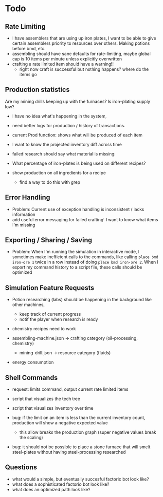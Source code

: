 # Todo


## Rate Limiting

- I have assemblers that are using up iron plates, I want to be able to give certain assemblers priority to resources over others. Making potions before bmd, etc.
- assembling should have sane defaults for rate-limiting, maybe global cap is 10 items per minute unless explicitly overwritten
- crafting a rate limited item should have a warning!!
    - right now craft is successful but nothing happens? where do the items go

## Production statistics

Are my mining drills keeping up with the furnaces? Is iron-plating supply low? 

- I have no idea what's happening in the system, 
- need better logs for production / history of transactions. 

- current Prod function: shows what will be produced of each item
- I want to know the projected inventory diff across time
- failed research should say what material is missing
- What percentage of iron-plates is being used on different recipes?

- show production on all ingredients for a recipe
    - find a way to do this with grep

## Error Handling

- Problem: Current use of exception handling is inconsistent / lacks information
- add useful error messaging for failed crafting! I want to know what items I'm missing


## Exporting / Sharing / Saving

- Problem: When I'm running the simulation in interactive mode, I sometimes make inefficient calls to the commands, like calling `place bmd iron-ore 1` twice in a row instead of doing `place bmd iron-ore 2`. When I export my command history to a script file, these calls should be optimized

## Simulation Feature Requests

- Potion researching (labs) should be happening in the background like other machines,
  - keep track of current progress
  - notif the player when research is ready
- chemistry recipes need to work
- assembling-machine.json -> crafting category (oil-processing, chemistry)
    - mining-drill.json -> resource category (fluids)

- energy consumption

## Shell Commands

- request: limits command, output current rate limited items
- script that visualizes the tech tree
- script that visualizes inventory over time

- bug: if the limit on an item is less than the current inventory count, production will show a negative expected value
    - this allow breaks the production graph (super negative values break the scaling)

- bug: it should not be possible to place a stone furnace that will smelt steel-plates without having steel-processing researched


## Questions

- what would a simple, but eventually succesful factorio bot look like? 
- what does a sophisticated factorio bot look like?
- what does an optimized path look like?


